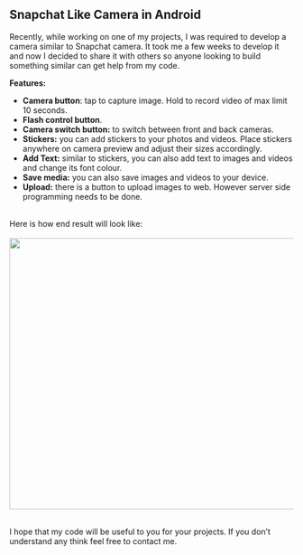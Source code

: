 <h2>Snapchat Like Camera in Android</h2>
<p>Recently, while working on one of my projects, I was required to develop a camera similar to Snapchat camera. It took me a few weeks to develop it and now I decided to share it with others so anyone looking to build something similar can get help from my code.<br />

<strong>Features:</strong></p><ul><li><strong>Camera button</strong>: tap to capture image. Hold to record video of max limit 10 seconds.</li><li><strong>Flash control button</strong>.</li><li><strong>Camera switch button:</strong> to switch between front and back cameras.</li><li><strong>Stickers:</strong> you can add stickers to your photos and videos. Place stickers anywhere on camera preview and adjust their sizes accordingly.</li><li><strong>Add Text:</strong> similar to stickers, you can also add text to images and videos and change its font colour.</li><li><strong>Save media:</strong> you can also save images and videos to your device.</li><li><strong>Upload:</strong> there is a button to upload images to web. However server side programming needs to be done.</li></ul><br />Here is how end result will look like:<br /><br /><img src="https://haq.life/media/blog/blog-89-1.jpg" width="825" height="480" /><br /><br /><p>I hope that my code will be useful to you for your projects. If you don&rsquo;t understand any think feel free to contact me.</p>
